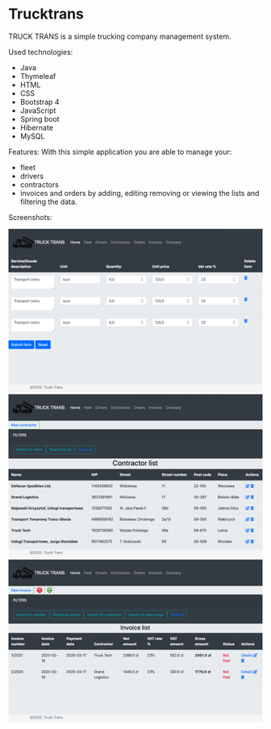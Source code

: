 # Trucktrans

TRUCK TRANS is a simple trucking company management system. 

Used technologies:

- Java
- Thymeleaf
- HTML
- CSS
- Bootstrap 4
- JavaScript
- Spring boot
- Hibernate
- MySQL

Features:
With this simple application you are able to manage your:
- fleet
- drivers
- contractors
- invoices and orders
by adding, editing removing or viewing the lists and filtering the data.

Screenshots:

![picture](src/main/resources/static/screenshots/addInvoiceItem.png)
![picture](src/main/resources/static/screenshots/contractorList.png)
![picture](src/main/resources/static/screenshots/invoiceList.png)
